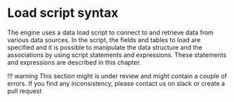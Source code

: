 # Load script syntax

The engine uses a data load script to connect to and retrieve data from various data sources. In the script, the
fields and tables to load are specified and it is possible to manipulate the data structure and the associations by
using script statements and expressions. These statements and expressions are described in this chapter.

!!! warning
    This section might is under review and might contain a couple of errors. If you find any inconsistency, please
    contact us on slack or create a pull request
